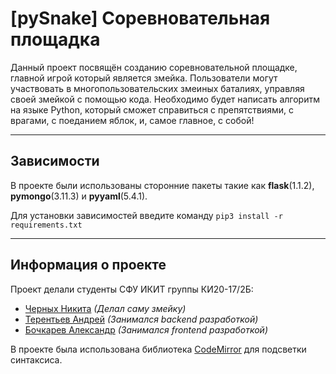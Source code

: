 # [pySnake] Соревновательная площадка 

Данный проект посвящён созданию соревновательной площадке, главной игрой который является змейка. Пользователи могут участвовать в многопользовательских змеиных баталиях, управляя своей змейкой с помощью кода. Необходимо будет написать алгоритм на языке Python, который сможет справиться с препятствиями, с врагами, с поеданием яблок, и, самое главное, с собой!

---
## Зависимости
В проекте были использованы сторонние пакеты такие как 
**flask**(1.1.2), **pymongo**(3.11.3) и **pyyaml**(5.4.1).

Для установки зависимостей введите команду `pip3 install -r requirements.txt`


---
## Информация о проекте

Проект делали студенты СФУ ИКИТ группы КИ20-17/2Б:
- [Черных Никита](https://github.com/Chevik08) _(Делал саму змейку)_
- [Терентьев Андрей](https://github.com/qpexlegendary) _(Занимался backend разработкой)_
- [Бочкарев Александр](https://github.com/AlexandarViWE) _(Занимался frontend разработкой)_

В проекте была использована библиотека [CodeMirror](https://codemirror.net/) для подсветки синтаксиса.
